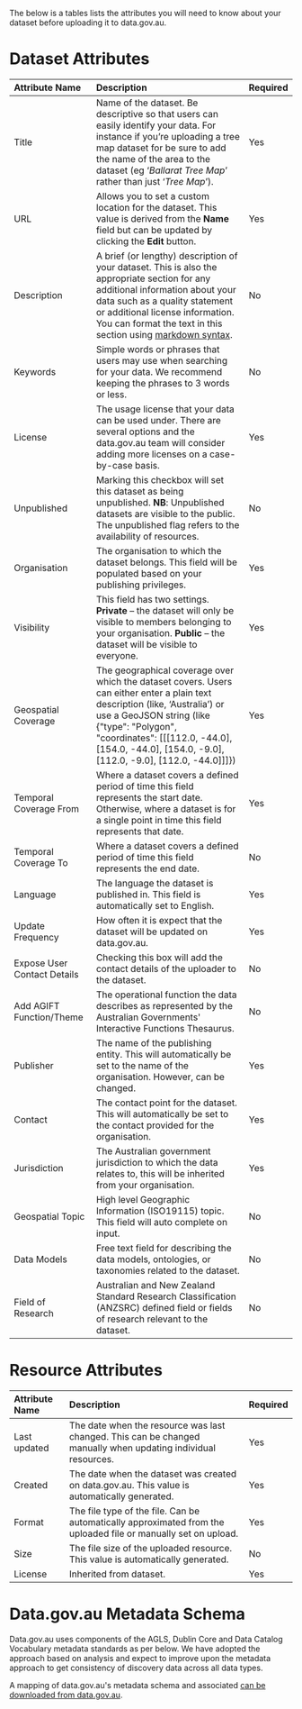 The below is a tables lists the attributes you will need to know about your dataset before uploading it to data.gov.au.

# Dataset Attributes

| Attribute Name | Description | Required |
|:---------------|:------------|:---------|
|Title|Name of the dataset. Be descriptive so that users can easily identify your data. For instance if you’re uploading a tree map dataset for be sure to add the name of the area to the dataset (eg ‘*Ballarat Tree Map*’ rather than just ‘*Tree Map*’).|Yes|
|URL|Allows you to set a custom location for the dataset. This value is derived from the **Name** field but can be updated by clicking the **Edit** button.|Yes|
|Description|A brief (or lengthy) description of your dataset.  This is also the appropriate section for any additional information about your data such as a quality statement or additional license information. You can format the text in this section using [markdown syntax](http://daringfireball.net/projects/markdown/syntax).|No|
|Keywords|Simple words or phrases that users may use when searching for your data. We recommend keeping the phrases to 3 words or less.|No|
|License|The usage license that your data can be used under. There are several options and the data.gov.au team will consider adding more licenses on a case-by-case basis.|Yes|
|Unpublished|Marking this checkbox will set this dataset as being unpublished. **NB**: Unpublished datasets are visible to the public. The unpublished flag refers to the availability of resources.|No|
|Organisation|The organisation to which the dataset belongs. This field will be populated based on your publishing privileges.|Yes|
|Visibility|This field has two settings. **Private** – the dataset will only be visible to members belonging to your organisation. **Public** – the dataset will be visible to everyone.|Yes|
|Geospatial Coverage|The geographical coverage over which the dataset covers.  Users can either enter a plain text description (like, ‘Australia’) or use a GeoJSON string (like {"type": "Polygon", "coordinates": [[[112.0, -44.0], [154.0, -44.0], [154.0, -9.0], [112.0, -9.0], [112.0, -44.0]]]})|Yes|
|Temporal Coverage From|Where a dataset covers a defined period of time this field represents the start date. Otherwise, where a dataset is for a single point in time this field represents that date.|Yes|
|Temporal Coverage To|Where a dataset covers a defined period of time this field represents the end date.|No|
|Language|The language the dataset is published in. This field is automatically set to English.|Yes|
|Update Frequency|How often it is expect that the dataset will be updated on data.gov.au.|Yes|
|Expose User Contact Details|Checking this box will add the contact details of the uploader to the dataset.|No|
|Add AGIFT Function/Theme|The operational function the data describes as represented by the Australian Governments' Interactive Functions Thesaurus.|No|
|Publisher|The name of the publishing entity. This will automatically be set to the name of the organisation. However, can be changed.|Yes|
|Contact|The contact point for the dataset. This will automatically be set to the contact provided for the organisation.|Yes|
|Jurisdiction|The Australian government jurisdiction to which the data relates to, this will be inherited from your organisation.|Yes|
|Geospatial Topic|High level Geographic Information (ISO19115) topic. This field will auto complete on input.|No|
|Data Models|Free text field for describing the data models, ontologies, or taxonomies related to the dataset.|No|
|Field of Research|Australian and New Zealand Standard Research Classification (ANZSRC) defined  field or fields of research relevant to the dataset.|No|

# Resource Attributes

| Attribute Name | Description | Required |
|:---------------|:------------|:---------|
|Last updated|The date when the resource was last changed. This can be changed manually when updating individual resources.|Yes|
|Created|The date when the dataset was created on data.gov.au. This value is automatically generated.|Yes|
|Format|The file type of the file. Can be automatically approximated from the uploaded file or manually set on upload.|Yes|
|Size|The file size of the uploaded resource. This value is automatically generated.|No|
|License|Inherited from dataset.|Yes|

# Data.gov.au Metadata Schema 
Data.gov.au uses components of the AGLS, Dublin Core and Data Catalog Vocabulary metadata standards as per below. We have adopted the approach based on analysis and expect to improve upon the metadata approach to get consistency of discovery data across all data types.

A mapping of data.gov.au's metadata schema and associated [can be downloaded from data.gov.au](http://data.gov.au/dataset/data-gov-au-metadata-and-other-schemas).
